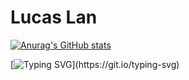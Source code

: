# Lucas Lan

[![Anurag's GitHub stats](https://github-readme-stats.vercel.app/api?username=LucasLan666666)](https://github.com/anuraghazra/github-readme-stats)

[![Typing SVG](https://readme-typing-svg.demolab.com/?lines=Hi+there!;Welcom+to+Lucas+Lan's+homepage!)](https://git.io/typing-svg)
